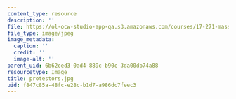 ```yaml
---
content_type: resource
description: ''
file: https://ol-ocw-studio-app-qa.s3.amazonaws.com/courses/17-271-mass-incarceration-in-the-united-states-fall-2020/f847c85a48fce28cb1d7a986dc7feec3_protestors.jpg
file_type: image/jpeg
image_metadata:
  caption: ''
  credit: ''
  image-alt: ''
parent_uid: 6b62ced3-0ad4-889c-b90c-3da00db74a88
resourcetype: Image
title: protestors.jpg
uid: f847c85a-48fc-e28c-b1d7-a986dc7feec3
---
```

